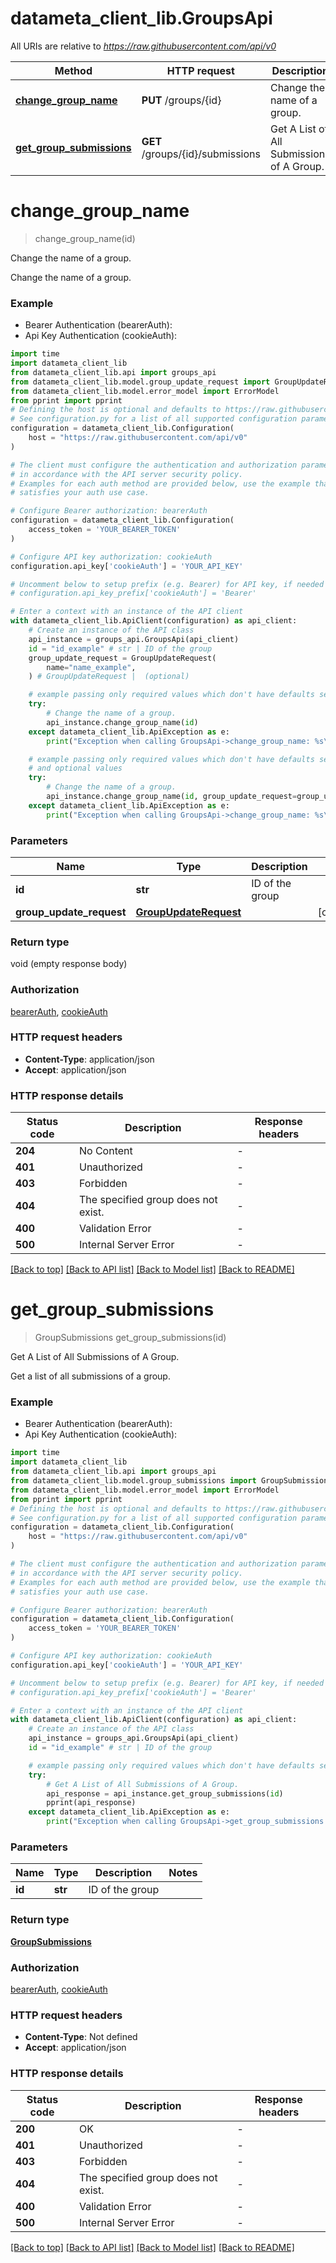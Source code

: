 # datameta_client_lib.GroupsApi

All URIs are relative to *https://raw.githubusercontent.com/api/v0*

Method | HTTP request | Description
------------- | ------------- | -------------
[**change_group_name**](GroupsApi.md#change_group_name) | **PUT** /groups/{id} | Change the name of a group.
[**get_group_submissions**](GroupsApi.md#get_group_submissions) | **GET** /groups/{id}/submissions | Get A List of All Submissions of A Group.


# **change_group_name**
> change_group_name(id)

Change the name of a group.

Change the name of a group.

### Example

* Bearer Authentication (bearerAuth):
* Api Key Authentication (cookieAuth):
```python
import time
import datameta_client_lib
from datameta_client_lib.api import groups_api
from datameta_client_lib.model.group_update_request import GroupUpdateRequest
from datameta_client_lib.model.error_model import ErrorModel
from pprint import pprint
# Defining the host is optional and defaults to https://raw.githubusercontent.com/api/v0
# See configuration.py for a list of all supported configuration parameters.
configuration = datameta_client_lib.Configuration(
    host = "https://raw.githubusercontent.com/api/v0"
)

# The client must configure the authentication and authorization parameters
# in accordance with the API server security policy.
# Examples for each auth method are provided below, use the example that
# satisfies your auth use case.

# Configure Bearer authorization: bearerAuth
configuration = datameta_client_lib.Configuration(
    access_token = 'YOUR_BEARER_TOKEN'
)

# Configure API key authorization: cookieAuth
configuration.api_key['cookieAuth'] = 'YOUR_API_KEY'

# Uncomment below to setup prefix (e.g. Bearer) for API key, if needed
# configuration.api_key_prefix['cookieAuth'] = 'Bearer'

# Enter a context with an instance of the API client
with datameta_client_lib.ApiClient(configuration) as api_client:
    # Create an instance of the API class
    api_instance = groups_api.GroupsApi(api_client)
    id = "id_example" # str | ID of the group
    group_update_request = GroupUpdateRequest(
        name="name_example",
    ) # GroupUpdateRequest |  (optional)

    # example passing only required values which don't have defaults set
    try:
        # Change the name of a group.
        api_instance.change_group_name(id)
    except datameta_client_lib.ApiException as e:
        print("Exception when calling GroupsApi->change_group_name: %s\n" % e)

    # example passing only required values which don't have defaults set
    # and optional values
    try:
        # Change the name of a group.
        api_instance.change_group_name(id, group_update_request=group_update_request)
    except datameta_client_lib.ApiException as e:
        print("Exception when calling GroupsApi->change_group_name: %s\n" % e)
```


### Parameters

Name | Type | Description  | Notes
------------- | ------------- | ------------- | -------------
 **id** | **str**| ID of the group |
 **group_update_request** | [**GroupUpdateRequest**](GroupUpdateRequest.md)|  | [optional]

### Return type

void (empty response body)

### Authorization

[bearerAuth](../README.md#bearerAuth), [cookieAuth](../README.md#cookieAuth)

### HTTP request headers

 - **Content-Type**: application/json
 - **Accept**: application/json


### HTTP response details
| Status code | Description | Response headers |
|-------------|-------------|------------------|
**204** | No Content |  -  |
**401** | Unauthorized |  -  |
**403** | Forbidden |  -  |
**404** | The specified group does not exist. |  -  |
**400** | Validation Error |  -  |
**500** | Internal Server Error |  -  |

[[Back to top]](#) [[Back to API list]](../README.md#documentation-for-api-endpoints) [[Back to Model list]](../README.md#documentation-for-models) [[Back to README]](../README.md)

# **get_group_submissions**
> GroupSubmissions get_group_submissions(id)

Get A List of All Submissions of A Group.

Get a list of all submissions of a group.

### Example

* Bearer Authentication (bearerAuth):
* Api Key Authentication (cookieAuth):
```python
import time
import datameta_client_lib
from datameta_client_lib.api import groups_api
from datameta_client_lib.model.group_submissions import GroupSubmissions
from datameta_client_lib.model.error_model import ErrorModel
from pprint import pprint
# Defining the host is optional and defaults to https://raw.githubusercontent.com/api/v0
# See configuration.py for a list of all supported configuration parameters.
configuration = datameta_client_lib.Configuration(
    host = "https://raw.githubusercontent.com/api/v0"
)

# The client must configure the authentication and authorization parameters
# in accordance with the API server security policy.
# Examples for each auth method are provided below, use the example that
# satisfies your auth use case.

# Configure Bearer authorization: bearerAuth
configuration = datameta_client_lib.Configuration(
    access_token = 'YOUR_BEARER_TOKEN'
)

# Configure API key authorization: cookieAuth
configuration.api_key['cookieAuth'] = 'YOUR_API_KEY'

# Uncomment below to setup prefix (e.g. Bearer) for API key, if needed
# configuration.api_key_prefix['cookieAuth'] = 'Bearer'

# Enter a context with an instance of the API client
with datameta_client_lib.ApiClient(configuration) as api_client:
    # Create an instance of the API class
    api_instance = groups_api.GroupsApi(api_client)
    id = "id_example" # str | ID of the group

    # example passing only required values which don't have defaults set
    try:
        # Get A List of All Submissions of A Group.
        api_response = api_instance.get_group_submissions(id)
        pprint(api_response)
    except datameta_client_lib.ApiException as e:
        print("Exception when calling GroupsApi->get_group_submissions: %s\n" % e)
```


### Parameters

Name | Type | Description  | Notes
------------- | ------------- | ------------- | -------------
 **id** | **str**| ID of the group |

### Return type

[**GroupSubmissions**](GroupSubmissions.md)

### Authorization

[bearerAuth](../README.md#bearerAuth), [cookieAuth](../README.md#cookieAuth)

### HTTP request headers

 - **Content-Type**: Not defined
 - **Accept**: application/json


### HTTP response details
| Status code | Description | Response headers |
|-------------|-------------|------------------|
**200** | OK |  -  |
**401** | Unauthorized |  -  |
**403** | Forbidden |  -  |
**404** | The specified group does not exist. |  -  |
**400** | Validation Error |  -  |
**500** | Internal Server Error |  -  |

[[Back to top]](#) [[Back to API list]](../README.md#documentation-for-api-endpoints) [[Back to Model list]](../README.md#documentation-for-models) [[Back to README]](../README.md)

